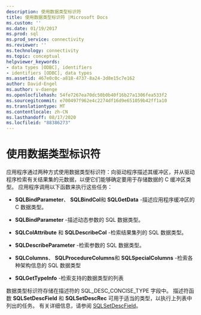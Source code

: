 ```yaml
---
description: 使用数据类型标识符
title: 使用数据类型标识符 |Microsoft Docs
ms.custom: ''
ms.date: 01/19/2017
ms.prod: sql
ms.prod_service: connectivity
ms.reviewer: ''
ms.technology: connectivity
ms.topic: conceptual
helpviewer_keywords:
- data types [ODBC], identifiers
- identifiers [ODBC], data types
ms.assetid: 467e0c0c-a818-4737-8a24-3d8e15c7e162
author: David-Engel
ms.author: v-daenge
ms.openlocfilehash: 54fe7267ea70dc50b0b40f16b27a1306fea533f2
ms.sourcegitcommit: e700497f962e4c2274df16d9e651059b42ff1a10
ms.translationtype: MT
ms.contentlocale: zh-CN
ms.lasthandoff: 08/17/2020
ms.locfileid: "88386273"
---
```

# <a name="using-data-type-identifiers"></a>使用数据类型标识符
应用程序通过两种方式使用数据类型标识符：向驱动程序描述其缓冲区，并从驱动程序检索有关结果集的元数据，以便它们能够确定要用于存储数据的 C 缓冲区类型。 应用程序调用以下函数来执行这些任务：  
  
-   **SQLBindParameter**、 **SQLBindCol**和 **SQLGetData** -描述应用程序缓冲区的 C 数据类型。  
  
-   **SQLBindParameter** -描述动态参数的 SQL 数据类型。  
  
-   **SQLColAttribute** 和 **SQLDescribeCol** -检索结果集列的 SQL 数据类型。  
  
-   **SQLDescribeParameter** -检索参数的 SQL 数据类型。  
  
-   **SQLColumns**、 **SQLProcedureColumns**和 **SQLSpecialColumns** -检索各种架构信息的 SQL 数据类型  
  
-   **SQLGetTypeInfo** -检索支持的数据类型的列表  
  
 数据类型标识符存储在描述符的 SQL_DESC_CONCISE_TYPE 字段中。 描述符函数 **SQLSetDescField** 和 **SQLSetDescRec** 可用于适当的类型，以执行上列表中列出的任务。 有关详细信息，请参阅 [SQLSetDescField](../../../odbc/reference/syntax/sqlsetdescfield-function.md)。
